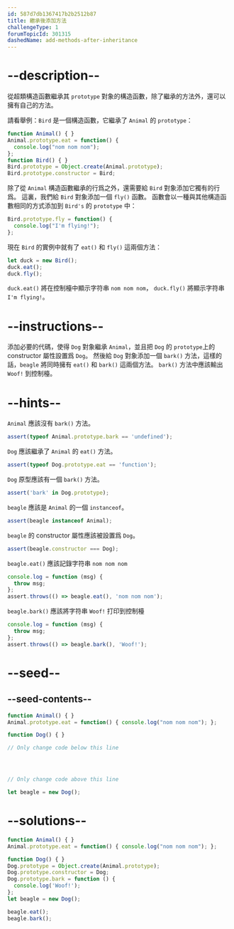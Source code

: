 ```yaml
---
id: 587d7db1367417b2b2512b87
title: 繼承後添加方法
challengeType: 1
forumTopicId: 301315
dashedName: add-methods-after-inheritance
---
```


# --description--

從超類構造函數繼承其 `prototype` 對象的構造函數，除了繼承的方法外，還可以擁有自己的方法。

請看舉例：`Bird` 是一個構造函數，它繼承了 `Animal` 的 `prototype`：

```js
function Animal() { }
Animal.prototype.eat = function() {
  console.log("nom nom nom");
};
function Bird() { }
Bird.prototype = Object.create(Animal.prototype);
Bird.prototype.constructor = Bird;
```

除了從 `Animal` 構造函數繼承的行爲之外，還需要給 `Bird` 對象添加它獨有的行爲。 這裏，我們給 `Bird` 對象添加一個 `fly()` 函數。 函數會以一種與其他構造函數相同的方式添加到 `Bird's` 的 `prototype` 中：

```js
Bird.prototype.fly = function() {
  console.log("I'm flying!");
};
```

現在 `Bird` 的實例中就有了 `eat()` 和 `fly()` 這兩個方法：

```js
let duck = new Bird();
duck.eat();
duck.fly();
```

`duck.eat()` 將在控制檯中顯示字符串 `nom nom nom`， `duck.fly()` 將顯示字符串 `I'm flying!`。

# --instructions--

添加必要的代碼，使得 `Dog` 對象繼承 `Animal`，並且把 `Dog` 的 `prototype`上的 constructor 屬性設置爲 `Dog`。 然後給 `Dog` 對象添加一個 `bark()` 方法，這樣的話，`beagle` 將同時擁有 `eat()` 和 `bark()` 這兩個方法。 `bark()` 方法中應該輸出 `Woof!` 到控制檯。

# --hints--

`Animal` 應該沒有 `bark()` 方法。

```js
assert(typeof Animal.prototype.bark == 'undefined');
```

`Dog` 應該繼承了 `Animal` 的 `eat()` 方法。

```js
assert(typeof Dog.prototype.eat == 'function');
```

`Dog` 原型應該有一個 `bark()` 方法。

```js
assert('bark' in Dog.prototype);
```

`beagle` 應該是 `Animal` 的一個 `instanceof`。

```js
assert(beagle instanceof Animal);
```

`beagle` 的 constructor 屬性應該被設置爲 `Dog`。

```js
assert(beagle.constructor === Dog);
```

`beagle.eat()` 應該記錄字符串 `nom nom nom`

```js
console.log = function (msg) {
  throw msg;
};
assert.throws(() => beagle.eat(), 'nom nom nom');
```

`beagle.bark()` 應該將字符串 `Woof!` 打印到控制檯

```js
console.log = function (msg) {
  throw msg;
};
assert.throws(() => beagle.bark(), 'Woof!');
```

# --seed--

## --seed-contents--

```js
function Animal() { }
Animal.prototype.eat = function() { console.log("nom nom nom"); };

function Dog() { }

// Only change code below this line




// Only change code above this line

let beagle = new Dog();
```

# --solutions--

```js
function Animal() { }
Animal.prototype.eat = function() { console.log("nom nom nom"); };

function Dog() { }
Dog.prototype = Object.create(Animal.prototype);
Dog.prototype.constructor = Dog;
Dog.prototype.bark = function () {
  console.log('Woof!');
};
let beagle = new Dog();

beagle.eat();
beagle.bark();
```
